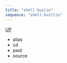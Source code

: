 ```yaml
---
title: "shell buitin"
sequence: "shell-builtin"
---
```


[UP](/linux.html)


- alias
- cd
- pwd
- source
